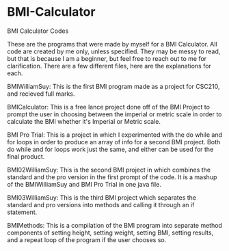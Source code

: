 # BMI-Calculator
BMI Calculator Codes

These are the programs that were made by myself for a BMI Calculator.
All code are created by me only, unless specified.
They may be messy to read, but that is because I am a beginner, but feel free to reach out to me for clarification.
There are a few different files, here are the explanations for each.


BMIWilliamSuy: This is the first BMI program made as a project for CSC210, and recieved full marks.

BMICalculator: This is a free lance project done off of the BMI Project to prompt the user in choosing between the imperial or metric scale in order to calculate the BMI whether it's Imperial or Metric scale.

BMI Pro Trial: This is a project in which I experimented with the do while and for loops in order to produce an array of info for a second BMI project. Both do while and for loops work just the same, and either can be used for the final product.

BMI02WilliamSuy: This is the second BMI project in which combines the standard and the pro version in the first prompt of the code. It is a mashup of the BMIWilliamSuy and BMI Pro Trial in one java file.

BMI03WilliamSuy: This is the third BMI project which separates the standard and pro versions into methods and calling it through an if statement.

BMIMethods: This is a compilation of the BMI program into separate method components of setting height, setting weight, setting BMI, setting results, and a repeat loop of the program if the user chooses so.
